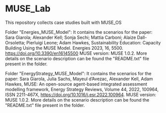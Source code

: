 # MUSE_Lab
This repository collects case studies built with MUSE_OS

Folder "Energies_MUSE_Model":
It contains the scenarios for the paper:
Sara Giarola; Alexander Kell; Sonja Sechi; Mattia Carboni; Alaize Dall-Orsoletta; Pierluigi Leone; Adam Hawkes, 
Sustainability Education: Capacity Building Using the MUSE Model. Energies 2023, 16, 5500. https://doi.org/10.3390/en16145500
MUSE version: MUSE 1.0.2. 
More details on the scenario description can be found the "README.txt" file present in the folder.


Folder "EnergyStrategy_MUSE_Model":
It contains the scenarios for the paper:
Sara Giarola, Julia Sachs, Mayeul d’Avezac, Alexander Kell, Adam Hawkes,
MUSE: An open-source agent-based integrated assessment modelling framework,
Energy Strategy Reviews,
Volume 44,
2022,
100964,
ISSN 2211-467X,
https://doi.org/10.1016/j.esr.2022.100964.
MUSE version: MUSE 1.0.2. 
More details on the scenario description can be found the "README.txt" file present in the folder.



